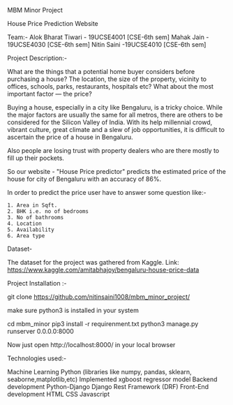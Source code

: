 MBM Minor Project

House Price Prediction Website

Team:-
	Alok Bharat Tiwari - 19UCSE4001 [CSE-6th sem]
	Mahak Jain - 19UCSE4030 [CSE-6th sem]
	Nitin Saini -19UCSE4010 [CSE-6th sem]

Project Description:- 

What are the things that a potential home buyer considers before purchasing a house? The location, the size of the property, vicinity to offices, schools, parks, restaurants, hospitals etc? What about the most important factor — the price?

Buying a house, especially in a city like Bengaluru, is a tricky choice. While the major factors are usually the same for all metros, there are others to be considered for the Silicon Valley of India. With its help millennial crowd, vibrant culture, great climate and a slew of job opportunities, it is difficult to ascertain the price of a house in Bengaluru.

Also people are losing trust with property dealers who are there mostly to fill up their pockets.

So our website - "House Price predictor" predicts the estimated price of the house for city of Bengaluru with an accuracy of 86%.

In order to predict the price user have to answer
some question like:-
	
	1. Area in Sqft.
	2. BHK i.e. no of bedrooms
	3. No of bathrooms
	4. Location 
	5. Availability 
	6. Area type

Dataset-

The dataset for the project was gathered from Kaggle.
Link: https://www.kaggle.com/amitabhajoy/bengaluru-house-price-data
 
Project Installation :- 

git clone https://github.com/nitinsaini1008/mbm_minor_project/

make sure python3 is installed in your system

cd mbm_minor
pip3 install -r requirenment.txt
python3 manage.py runserver 0.0.0.0:8000

Now just open http://localhost:8000/ in your local browser

Technologies used:-

Machine Learning 
	Python (libraries like numpy, pandas, sklearn, seaborne,matplotlib,etc)
	Implemented xgboost regressor model
Backend development
	Python-Django
	Django Rest Framework (DRF)
Front-End development
	HTML
	CSS
	Javascript
